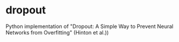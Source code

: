 # dropout
Python implementation of "Dropout: A Simple Way to Prevent Neural Networks from Overfitting" (Hinton et al.))
